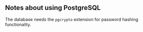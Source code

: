 ## Notes about using PostgreSQL

The database needs the `pgcrypto` extension for password hashing functionality.
